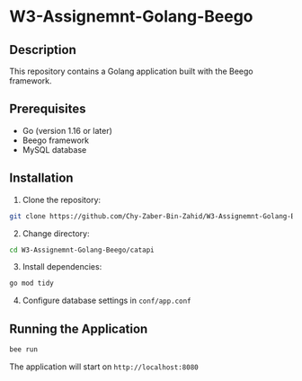 # W3-Assignemnt-Golang-Beego
## Description
This repository contains a Golang application built with the Beego framework.

## Prerequisites
- Go (version 1.16 or later)
- Beego framework
- MySQL database

## Installation
1. Clone the repository:
```bash
git clone https://github.com/Chy-Zaber-Bin-Zahid/W3-Assignemnt-Golang-Beego.git
```

2. Change directory:
```bash
cd W3-Assignemnt-Golang-Beego/catapi
```

3. Install dependencies:
```bash
go mod tidy
```

4. Configure database settings in `conf/app.conf`

## Running the Application
```bash
bee run
```

The application will start on `http://localhost:8080`